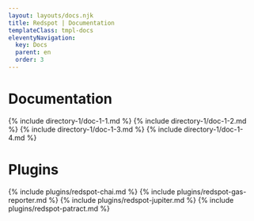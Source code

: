 ```yaml
---
layout: layouts/docs.njk
title: Redspot | Documentation
templateClass: tmpl-docs
eleventyNavigation:
  key: Docs
  parent: en
  order: 3
---
```


# Documentation

{% include directory-1/doc-1-1.md %}
{% include directory-1/doc-1-2.md %}
{% include directory-1/doc-1-3.md %}
{% include directory-1/doc-1-4.md %}

# Plugins

{% include plugins/redspot-chai.md %}
{% include plugins/redspot-gas-reporter.md %}
{% include plugins/redspot-jupiter.md %}
{% include plugins/redspot-patract.md %}
